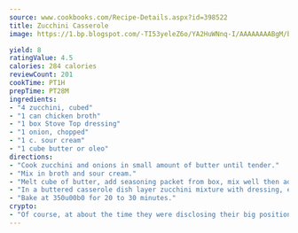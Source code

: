 ```yaml
---
source: www.cookbooks.com/Recipe-Details.aspx?id=398522
title: Zucchini Casserole
image: https://1.bp.blogspot.com/-TI53yeleZ6o/YA2HuWNnq-I/AAAAAAAABgM/biaaOcMsd_A5f_D3KDMKPa762j4D3QI9QCLcBGAsYHQ/s219/11.png

yield: 8
ratingValue: 4.5
calories: 284 calories
reviewCount: 201
cookTime: PT1H
prepTime: PT28M
ingredients:
- "4 zucchini, cubed"
- "1 can chicken broth"
- "1 box Stove Top dressing"
- "1 onion, chopped"
- "1 c. sour cream"
- "1 cube butter or oleo"
directions:
- "Cook zucchini and onions in small amount of butter until tender."
- "Mix in broth and sour cream."
- "Melt cube of butter, add seasoning packet from box, mix well then add dressing."
- "In a buttered casserole dish layer zucchini mixture with dressing, ending with dressing."
- "Bake at 350u00b0 for 20 to 30 minutes."
crypto:
- "Of course, at about the time they were disclosing their big position, Bitcoin started to crash."
---
```

